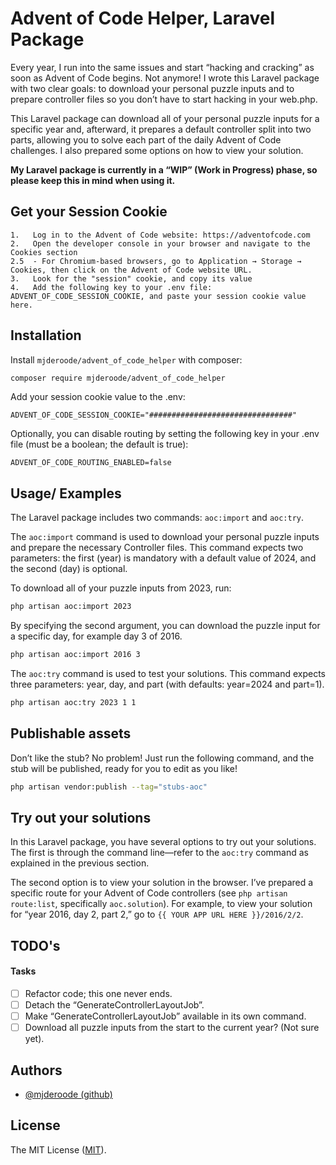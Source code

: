 
# Advent of Code Helper, Laravel Package

Every year, I run into the same issues and start “hacking and cracking” as soon as Advent of Code begins. Not anymore! I wrote this Laravel package with two clear goals: to download your personal puzzle inputs and to prepare controller files so you don’t have to start hacking in your web.php.

This Laravel package can download all of your personal puzzle inputs for a specific year and, afterward, it prepares a default controller split into two parts, allowing you to solve each part of the daily Advent of Code challenges. I also prepared some options on how to view your solution.

**My Laravel package is currently in a “WIP” (Work in Progress) phase, so please keep this in mind when using it.**

## Get your Session Cookie

    1.   Log in to the Advent of Code website: https://adventofcode.com
    2.   Open the developer console in your browser and navigate to the Cookies section
    2.5  - For Chromium-based browsers, go to Application → Storage → Cookies, then click on the Advent of Code website URL.
    3.   Look for the "session" cookie, and copy its value 
    4.   Add the following key to your .env file: ADVENT_OF_CODE_SESSION_COOKIE, and paste your session cookie value here.
    
## Installation

Install `mjderoode/advent_of_code_helper` with composer:

```bash
composer require mjderoode/advent_of_code_helper
```

Add your session cookie value to the .env:
```env
ADVENT_OF_CODE_SESSION_COOKIE="################################"
```

Optionally, you can disable routing by setting the following key in your .env file (must be a boolean; the default is true):
```env
ADVENT_OF_CODE_ROUTING_ENABLED=false
```

## Usage/ Examples

The Laravel package includes two commands: `aoc:import` and `aoc:try`. 

The `aoc:import` command is used to download your personal puzzle inputs and prepare the necessary Controller files. This command expects two parameters: the first (year) is mandatory with a default value of 2024, and the second (day) is optional.

To download all of your puzzle inputs from 2023, run:
```bash
php artisan aoc:import 2023
```

By specifying the second argument, you can download the puzzle input for a specific day, for example day 3 of 2016.
```bash
php artisan aoc:import 2016 3
```

The `aoc:try` command is used to test your solutions. This command expects three parameters: year, day, and part (with defaults: year=2024 and part=1).
```bash
php artisan aoc:try 2023 1 1
```

## Publishable assets

Don’t like the stub? No problem! Just run the following command, and the stub will be published, ready for you to edit as you like!
```bash
php artisan vendor:publish --tag="stubs-aoc"
```

## Try out your solutions 

In this Laravel package, you have several options to try out your solutions. The first is through the command line—refer to the `aoc:try` command as explained in the previous section.

The second option is to view your solution in the browser. I’ve prepared a specific route for your Advent of Code controllers (see `php artisan route:list`, specifically `aoc.solution`). For example, to view your solution for “year 2016, day 2, part 2,” go to `{{ YOUR APP URL HERE }}/2016/2/2`.

## TODO's 

#### Tasks
- [ ]  Refactor code; this one never ends.
- [ ]  Detach the “GenerateControllerLayoutJob”.
- [ ]  Make “GenerateControllerLayoutJob” available in its own command. 
- [ ]  Download all puzzle inputs from the start to the current year? (Not sure yet).

## Authors

- [@mjderoode (github)](https://github.com/mjderoode)

## License

The MIT License ([MIT](https://choosealicense.com/licenses/mit/)).
